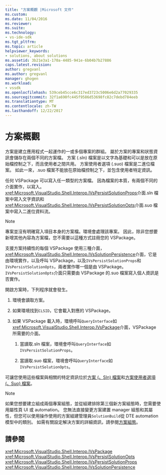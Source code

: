 ```yaml
---
title: "方案概觀 |Microsoft 文件"
ms.custom: 
ms.date: 11/04/2016
ms.reviewer: 
ms.suite: 
ms.technology:
- vs-ide-sdk
ms.tgt_pltfrm: 
ms.topic: article
helpviewer_keywords:
- solutions, about solutions
ms.assetid: 3b21e3a1-170a-4485-941e-6b04b7b27886
caps.latest.revision: 
author: gregvanl
ms.author: gregvanl
manager: ghogen
ms.workload:
- vssdk
ms.openlocfilehash: 539ceb45cce6c317ed3723c5006e6d2a77029335
ms.sourcegitcommit: 32f1a690fc445f9586d53698fc82c7debd784eeb
ms.translationtype: MT
ms.contentlocale: zh-TW
ms.lasthandoff: 12/22/2017
---
```

# <a name="solutions-overview"></a>方案概觀
方案是建立應用程式一起運作的一或多個專案的群組。 屬於方案的專案和狀態資訊會儲存在兩個不同的方案檔。 方案 (.sln) 檔案是以文字為基礎和可以是放在原始檔控制之下，而且使用者之間共用。 方案使用者選項 (.suo) 檔案是二進位檔案。 如此一來，.suo 檔案不能放在原始檔控制之下，並包含使用者特定資訊。  
  
 任何 VSPackage 可以寫入任一類型的方案檔。 因為檔案的本質，有兩個不同的介面實作，以寫入。 <xref:Microsoft.VisualStudio.Shell.Interop.IVsPersistSolutionProps>介面.sln 檔案中寫入文字資訊和<xref:Microsoft.VisualStudio.Shell.Interop.IVsPersistSolutionOpts>介面.suo 檔案中寫入二進位資料流。  
  
> [!NOTE]
>  專案並沒有明確寫入項目本身的方案檔。環境會處理該專案。 因此，除非您想要新增其他內容為方案檔，您不需要以這種方式註冊您的 VSPackage。  
  
 支援方案持續性的每個 VSPackage 使用三種介面，<xref:Microsoft.VisualStudio.Shell.Interop.IVsSolutionPersistence>介面，它是由環境實作，以及呼叫 VSPackage，以及`IVsPersistSolutionProps`和`IVsPersistSolutionOpts`，兩者實作哪一個是由 VSPackage。 `IVsPersistSolutionOpts`介面只需要由 VSPackage 的.suo 檔案寫入個人資訊是否實作。  
  
 開啟方案時，下列程序就會發生。  
  
1.  環境會讀取方案。  
  
2.  如果環境找到`CLSID`，它會載入對應的 VSPackage。  
  
3.  如果 VSPackage 載入時，環境呼叫`QueryInterface`如<xref:Microsoft.VisualStudio.Shell.Interop.IVsPackage>介面，VSPackage 所需要的介面。  
  
    1.  當讀取.sln 檔案，環境會呼叫`QueryInterface`如`IVsPersistSolutionProps`。  
  
    2.  當讀取.suo 檔案，環境會呼叫`QueryInterface`如`IVsPersistSolutionOpts`。  
  
 可讓您使用這些檔案與相關的特定資訊位於[方案 (。Sln) 檔案](../../extensibility/internals/solution-dot-sln-file.md)和[方案使用者選項 (。Suo) 檔案](../../extensibility/internals/solution-user-options-dot-suo-file.md)。  
  
> [!NOTE]
>  如果您想要建立組成兩個專案組態，並從組建排除第三個新方案組態時，您需要使用屬性頁 UI 或 automation。 您無法直接變更方案建置 manager 組態和其屬性，但您可以使用操作使用的方案組建管理員`SolutionBuild`從 DTE automation 模型中的類別。 如需有關設定解決方案的詳細資訊，請參閱[方案組態](../../extensibility/internals/solution-configuration.md)。  
  
## <a name="see-also"></a>請參閱  
 <xref:Microsoft.VisualStudio.Shell.Interop.IVsPackage>   
 <xref:Microsoft.VisualStudio.Shell.Interop.IVsPersistSolutionOpts>   
 <xref:Microsoft.VisualStudio.Shell.Interop.IVsPersistSolutionProps>   
 <xref:Microsoft.VisualStudio.Shell.Interop.IVsSolutionPersistence>